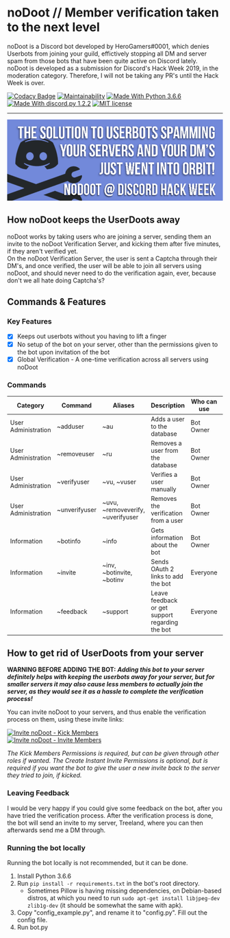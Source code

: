 # noDoot // Member verification taken to the next level
noDoot is a Discord bot developed by HeroGamers#0001, which denies Userbots from joining your guild, effictively stopping all DM and server spam from those bots that have been quite active on Discord lately.  
noDoot is developed as a submission for Discord's Hack Week 2019, in the moderation category. Therefore, I will not be taking any PR's until the Hack Week is over.

[![Codacy Badge](https://api.codacy.com/project/badge/Grade/ca53c7dfceee43ba945f58f580fcc70f)](https://www.codacy.com?utm_source=github.com&amp;utm_medium=referral&amp;utm_content=Fido2603/noDoot&amp;utm_campaign=Badge_Grade) [![Maintainability](https://api.codeclimate.com/v1/badges/71a4b807e246eb3c7da9/maintainability)](https://codeclimate.com/github/Fido2603/noDoot/maintainability) [![Made With Python 3.6.6](https://img.shields.io/badge/Python-3.6.6-blue.svg)](https://www.python.org/downloads/release/python-366/) [![Made With discord.py 1.2.2](https://img.shields.io/badge/discord.py-1.2.2-blue.svg)](https://github.com/Rapptz/discord.py) [![MIT license](https://img.shields.io/badge/License-MIT-blue.svg)](https://raw.githubusercontent.com/Fido2603/noDoot/master/LICENSE)

___

[![noDoot Banner](https://raw.githubusercontent.com/Fido2603/noDoot/master/img/nodoot-readme.png)](https://discordapp.com/oauth2/authorize?client_id=592829567660457985&scope=bot&permissions=3)
## How noDoot keeps the UserDoots away
noDoot works by taking users who are joining a server, sending them an invite to the noDoot Verification Server, and kicking them after five minutes, if they aren't verified yet.  
On the noDoot Verification Server, the user is sent a Captcha through their DM's, and once verified, the user will be able to join all servers using noDoot, and should never need to do the verification again, ever, because don't we all hate doing Captcha's?

## Commands & Features
### Key Features
-   [x] Keeps out userbots without you having to lift a finger
-   [x] No setup of the bot on your server, other than the permissions given to the bot upon invitation of the bot
-   [x] Global Verification - A one-time verification across all servers using noDoot

### Commands
Category | Command | Aliases | Description | Who can use | Usage
-------- | ------- | ------- | ----------- | ----------- | -----
User Administration | ~adduser | ~au | Adds a user to the database | Bot Owner | ~adduser \<User ID or Mention>
User Administration | ~removeuser | ~ru | Removes a user from the database | Bot Owner | ~removeuser \<User ID or Mention>
User Administration | ~verifyuser | ~vu, ~vuser | Verifies a user manually | Bot Owner | ~verifyuser \<User ID or Mention>
User Administration | ~unverifyuser | ~uvu, ~removeverify, ~uverifyuser | Removes the verification from a user | Bot Owner | ~unverifyuser \<User ID or Mention>
Information | ~botinfo | ~info | Gets information about the bot | Bot Owner | ~botinfo
Information | ~invite | ~inv, ~botinvite, ~botinv | Sends OAuth 2 links to add the bot | Everyone | ~invite
Information | ~feedback | ~support | Leave feedback or get support regarding the bot | Everyone | ~feedback

## How to get rid of UserDoots from your server
**WARNING BEFORE ADDING THE BOT:** ***Adding this bot to your server definitely helps with keeping the userbots away for your server, but for smaller servers it may also cause less members to actually join the server, as they would see it as a hassle to complete the verification process!***

You can invite noDoot to your servers, and thus enable the verification process on them, using these invite links:

[![Invite noDoot - Kick Members](https://img.shields.io/static/v1.svg?label=Invite%20noDoot&message=Kick%20Permissions&color=7289DA&stile=flat&logo=discord&logoColor=7289DA&labelColor=2C2F33)](https://discordapp.com/oauth2/authorize?client_id=592829567660457985&scope=bot&permissions=2)  
[![Invite noDoot - Invite Members](https://img.shields.io/static/v1.svg?label=Invite%20noDoot&message=Invite%20Permissions&color=7289DA&stile=flat&logo=discord&logoColor=7289DA&labelColor=2C2F33)](https://discordapp.com/oauth2/authorize?client_id=592829567660457985&scope=bot&permissions=3)

*The Kick Members Permissions is required, but can be given through other roles if wanted. The Create Instant Invite Permissions is optional, but is required if you want the bot to give the user a new invite back to the server they tried to join, if kicked.*

### Leaving Feedback
I would be very happy if you could give some feedback on the bot, after you have tried the verification process. After the verification process is done, the bot will send an invite to my server, Treeland, where you can then afterwards send me a DM through.

### Running the bot locally
Running the bot locally is not recommended, but it can be done.  
1.  Install Python 3.6.6
2.  Run `pip install -r requirements.txt` in the bot's root directory.
    -    Sometimes Pillow is having missing dependencies, on Debian-based distros, at which you need to run `sudo apt-get install libjpeg-dev zlib1g-dev` (it should be somewhat the same with apk).
3.  Copy "config_example.py", and rename it to "config.py". Fill out the config file.
4.  Run bot.py
